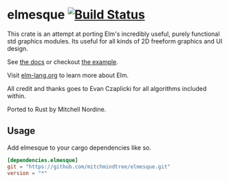 # elmesque [![Build Status](https://travis-ci.org/mitchmindtree/elmesque.svg?branch=master)](https://travis-ci.org/mitchmindtree/elmesque)

This crate is an attempt at porting Elm's incredibly useful, purely functional std graphics modules. Its useful for all kinds of 2D freeform graphics and UI design.

See [the docs](http://mitchmindtree.github.io/elmesque) or checkout [the example](https://github.com/mitchmindtree/elmesque/blob/master/examples/graphics.rs).

Visit [elm-lang.org](http://elm-lang.org/) to learn more about Elm.


All credit and thanks goes to Evan Czaplicki for all algorithms included within.

Ported to Rust by Mitchell Nordine.



Usage
-----

Add elmesque to your cargo dependencies like so.

```toml
[dependencies.elmesque]
git = "https://github.com/mitchmindtree/elmesque.git"
version = "*"
```

